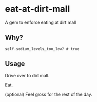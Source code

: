 eat-at-dirt-mall
================

A gem to enforce eating at dirt mall

## Why?

    self.sodium_levels_too_low? # true
    
## Usage

Drive over to dirt mall. 

Eat.

(optional) Feel gross for the rest of the day.
